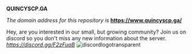 **QUINCYSCP.GA**

*The domain address for this repository is* **https://www.quincyscp.ga/**


Hey, are you interested in our small, but growing community? Join us on discord so you don't miss any new information about the server.
*https://discord.gg/F2zFuaB*
![discordlogotransparent](https://user-images.githubusercontent.com/49836430/109975879-677fdb00-7cfb-11eb-9dbd-f6c71a607341.png)
